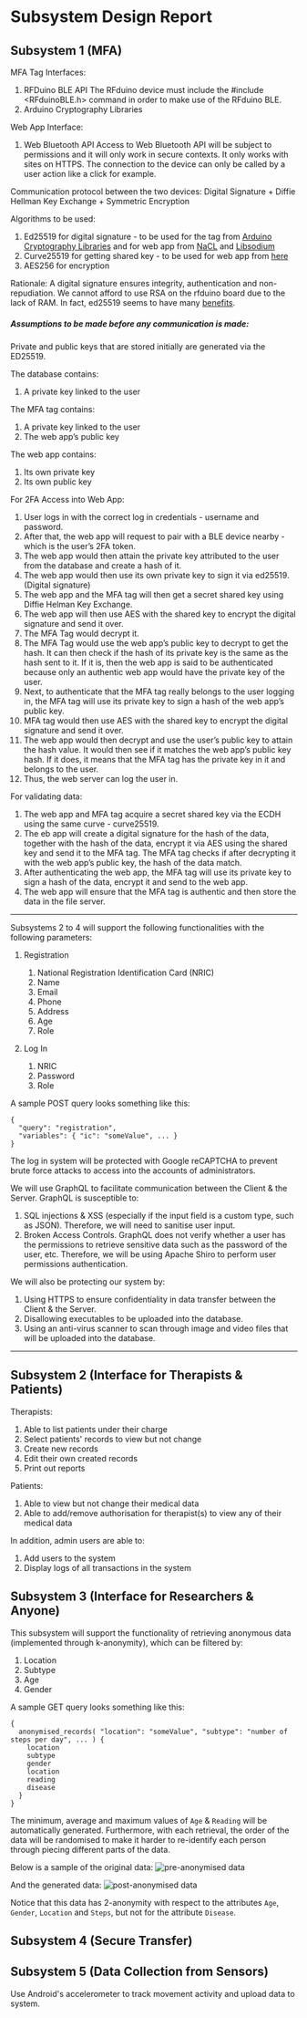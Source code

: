 # Subsystem Design Report

## Subsystem 1 (MFA)

MFA Tag Interfaces:
1. RFDuino BLE API
The RFduino device must include the #include <RFduinoBLE.h> command in order to make use of the RFduino BLE. 
1. Arduino Cryptography Libraries

Web App Interface:
1. Web Bluetooth API 
Access to Web Bluetooth API will be subject to permissions and it will only work in secure contexts. It only works with sites on HTTPS.  The connection to the device can only be called by a  user action like a click for example. 

Communication protocol between the two devices:
Digital Signature + Diffie Hellman Key Exchange + Symmetric Encryption

Algorithms to be used:
1. Ed25519 for digital signature - to be used for the tag from [Arduino Cryptography Libraries](https://rweather.github.io/arduinolibs/crypto.html) and for web app from [NaCL](https://github.com/dchest/tweetnacl-js#public-key-authenticated-encryption-box) and [Libsodium](https://github.com/jedisct1/libsodium.js)
2. Curve25519 for getting shared key - to be used for web app from [here](https://github.com/indutny/elliptic)
3. AES256 for encryption 

Rationale: 
A digital signature ensures integrity, authentication and non-repudiation. We cannot afford to use RSA on the rfduino board due to the lack of RAM. In fact, ed25519 seems to have many [benefits](https://risan.io/upgrade-ssh-key-to-ed25519.html).  


##### Assumptions to be made before any communication is made:
Private and public keys that are stored initially are generated via the ED25519.

The database contains:
1. A private key linked to the user

The MFA tag contains:
1. A private key linked to the user
1. The web app’s public key

The web app contains: 
1. Its own private key 
2. Its own public key 


For 2FA Access into Web App:
1. User logs in with the correct log in credentials - username and password. 
1. After that, the web app will request to pair with a BLE device nearby - which is the user’s 2FA token.  
1. The web app would then attain the private key attributed to the user from the database and create a hash of it. 
1. The web app would then use its own private key to sign it via ed25519. (Digital signature)
1.  The web app and the MFA tag will then get a secret shared key using Diffie Helman Key Exchange. 
1. The web app will then use AES with the shared key to encrypt the digital signature and send it over. 
1. The MFA Tag would decrypt it.
1.  The MFA Tag would use the web app’s public key to decrypt to get the hash. It can then check if the hash of its private key is the same as the hash sent to it. If it is, then the web app is said to be authenticated because only an authentic web app would have the private key of the user. 
1. Next, to authenticate that the MFA tag really belongs to the user logging in, the MFA tag will use its private key to sign a hash of the web app’s public key. 
1. MFA tag would then use AES with the shared key to encrypt the digital signature and send it over. 
1. The web app would then decrypt and use the user’s public key to attain the hash value. It would then see if it matches the web app’s public key hash. If it does, it means that the MFA tag has the private key in it and belongs to the user. 
1. Thus, the web server can log the user in. 

For validating data:
1. The web app and MFA tag acquire a secret shared key via the ECDH using the same curve - curve25519. 
1. The eb app will create a digital signature for the hash of the data, together with the hash of the data, encrypt it via AES using the shared key and send it to the MFA tag. 
The MFA tag checks if after decrypting it with the web app’s public key, the hash of the data match. 
1. After authenticating the web app, the MFA tag will use its private key to sign a hash of the data, encrypt it and send to the web app.
1. The web app will ensure that the MFA tag is authentic and then store the data in the file server. 
---

Subsystems 2 to 4 will support the following functionalities with the following parameters:

1. Registration
    1. National Registration Identification Card (NRIC)
    1. Name
    1. Email
    1. Phone
    1. Address
    1. Age
    1. Role

1. Log In
    1. NRIC
    1. Password
    1. Role

A sample POST query looks something like this:

```
{
  "query": "registration",
  "variables": { "ic": "someValue", ... }
}
```

The log in system will be protected with Google reCAPTCHA to prevent brute force attacks to access into the accounts of administrators.

We will use GraphQL to facilitate communication between the Client & the Server. GraphQL is susceptible to:
1. SQL injections & XSS (especially if the input field is a custom type, such as JSON). Therefore, we will need to sanitise user input.
1. Broken Access Controls. GraphQL does not verify whether a user has the permissions to retrieve sensitive data such as the password of the user, etc. Therefore, we will be using Apache Shiro to perform user permissions authentication.

We will also be protecting our system by:
1. Using HTTPS to ensure confidentiality in data transfer between the Client & the Server.
1. Disallowing executables to be uploaded into the database. 
1. Using an anti-virus scanner to scan through image and video files that will be uploaded into the database.

---

## Subsystem 2 (Interface for Therapists & Patients)
Therapists:
1. Able to list patients under their charge
1. Select patients' records to view but not change
1. Create new records
1. Edit their own created records
1. Print out reports

Patients:
1. Able to view but not change their medical data
1. Able to add/remove authorisation for therapist(s) to view any of their medical data

In addition, admin users are able to:
1. Add users to the system
1. Display logs of all transactions in the system

## Subsystem 3 (Interface for Researchers & Anyone)
This subsystem will support the functionality of retrieving anonymous data (implemented through k-anonymity), which can be filtered by:
1. Location
1. Subtype
1. Age
1. Gender

A sample GET query looks something like this:

```
{
  anonymised_records( "location": "someValue", "subtype": "number of steps per day", ... ) {
    location
    subtype
    gender
    location
    reading
    disease
  }
}
```

The minimum, average and maximum values of `Age` & `Reading` will be automatically generated. Furthermore, with each retrieval, the order of the data will be randomised to make it harder to re-identify each person through piecing different parts of the data.

Below is a sample of the original data:
![pre-anonymised data](https://github.com/IFS4205-2018-Sem1-Team1/design-report/raw/master/images/pre_anonymisation.png)

And the generated data:
![post-anonymised data](https://github.com/IFS4205-2018-Sem1-Team1/design-report/raw/master/images/post_anonymisation.png)

Notice that this data has 2-anonymity with respect to the attributes `Age`, `Gender`, `Location` and `Steps`, but not for the attribute `Disease`.

## Subsystem 4 (Secure Transfer)

## Subsystem 5 (Data Collection from Sensors)
Use Android's accelerometer to track movement activity and upload data to system.
